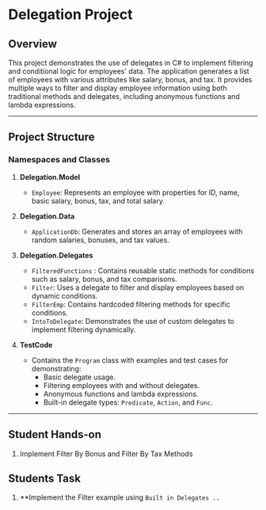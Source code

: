 # Delegation Project

## Overview

This project demonstrates the use of delegates in C# to implement filtering and conditional logic for employees' data. The application generates a list of employees with various attributes like salary, bonus, and tax. It provides multiple ways to filter and display employee information using both traditional methods and delegates, including anonymous functions and lambda expressions.

---

## Project Structure

### **Namespaces and Classes**

1. **Delegation.Model**
   - `Employee`: Represents an employee with properties for ID, name, basic salary, bonus, tax, and total salary.

2. **Delegation.Data**
   - `ApplicationDb`: Generates and stores an array of employees with random salaries, bonuses, and tax values.

3. **Delegation.Delegates**
   - `FilteredFunctions` : Contains reusable static methods for conditions such as salary, bonus, and tax comparisons.
   - `Filter`: Uses a delegate to filter and display employees based on dynamic conditions.
   - `FilterEmp`: Contains hardcoded filtering methods for specific conditions.
   - `IntoToDelegate`: Demonstrates the use of custom delegates to implement filtering dynamically.

4. **TestCode**
   - Contains the `Program` class with examples and test cases for demonstrating:
     - Basic delegate usage.
     - Filtering employees with and without delegates.
     - Anonymous functions and lambda expressions.
     - Built-in delegate types: `Predicate`, `Action`, and `Func`.

---
## Student Hands-on
1. Implement Filter By Bonus and Filter By Tax Methods


## Students Task
1. **Implement the Filter example using `Built in Delegates ..` 
